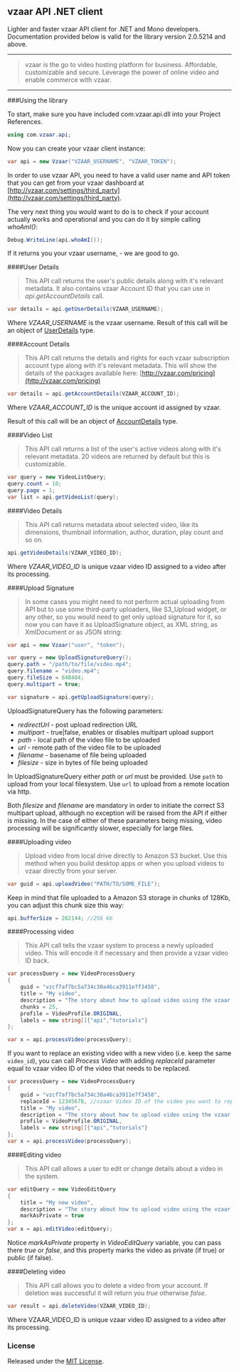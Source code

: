 vzaar API .NET client
---
Lighter and faster vzaar API client for .NET and Mono developers. Documentation provided below is valid for the library version 2.0.5214 and above.

---

>vzaar is the go to video hosting platform for business. Affordable, customizable and secure. Leverage the power of online video and enable commerce with vzaar.

----

###Using the library


To start, make sure you have included com.vzaar.api.dll into your Project References.

```csharp
using com.vzaar.api;
```
Now you can create your vzaar client instance:

```csharp
var api = new Vzaar("VZAAR_USERNAME", "VZAAR_TOKEN");
```
In order to use vzaar API, you need to have a valid user name and API token that you can get from your vzaar dashboard at [http://vzaar.com/settings/third_party](http://vzaar.com/settings/third_party).

The very next thing you would want to do is to check if your account actually works and operational and you can do it by simple calling _whoAmI()_:

```csharp
Debug.WriteLine(api.whoAmI());
```

If it returns you your vzaar username, - we are good to go.

####User Details

>This API call returns the user's public details along with it's relevant metadata. It also contains vzaar Account ID that you can use in _api.getAccountDetails_ call.

```csharp
var details = api.getUserDetails(VZAAR_USERNAME);
```

Where _VZAAR_USERNAME_ is the vzaar username. Result of this call will be an object of [UserDetails](com.vzaar.api/UserDetails.cs) type.

####Account Details

>This API call returns the details and rights for each vzaar subscription account type along with it's relevant metadata. This will show the details of the packages available here: [http://vzaar.com/pricing](http://vzaar.com/pricing)

```csharp
var details = api.getAccountDetails(VZAAR_ACCOUNT_ID);
```

Where _VZAAR_ACCOUNT_ID_ is the unique account id assigned by vzaar.

Result of this call will be an object of [AccountDetails](com.vzaar.api/AccountDetails.cs) type.

####Video List

>This API call returns a list of the user's active videos along with it's relevant metadata. 20 videos are returned by default but this is customizable.

```csharp
var query = new VideoListQuery;
query.count = 10;
query.page = 1;
var list = api.getVideoList(query);
```

####Video Details

>This API call returns metadata about selected video, like its dimensions, thumbnail information, author, duration, play count and so on.

```csharp
api.getVideoDetails(VZAAR_VIDEO_ID);
```

Where _VZAAR_VIDEO_ID_ is unique vzaar video ID assigned to a video after its processing.

####Upload Signature

>In some cases you might need to not perform actual uploading from API but to use some third-party uploaders, like S3_Upload widget, or any other, so you would need to get only upload signature for it, so now you can have it as UploadSignature object, as XML string, as XmlDocument or as JSON string:

```csharp
var api = new Vzaar("user", "token");

var query = new UploadSignatureQuery();
query.path = "/path/to/file/video.mp4";
query.filename = "video.mp4";
query.fileSize = 848484;
query.multipart = true;

var signature = api.getUploadSignature(query);
```

UploadSignatureQuery has the following parameters:

- _redirectUrl_ - post upload redirection URL
- _multipart_ - true|false, enables or disables multipart upload support
- _path_ - local path of the video file to be uploaded
- _url_ - remote path of the video file to be uploaded
- _filename_ - basename of file being uploaded
- _filesize_ - size in bytes of file being uploaded

In UploadSignatureQuery either _path_ or _url_ must be provided. Use `path` to upload from your local filesystem. Use `url` to upload from a remote location via http. 

Both _filesize_ and _filename_ are mandatory in order to initiate the correct S3 multipart upload, although no exception will be raised from the API if either is missing. In the case of either of these parameters being missing, video processing will be significantly slower, especially for large files.

####Uploading video

>Upload video from local drive directly to Amazon S3 bucket. Use this method when you build desktop apps or when you upload videos to vzaar directly from your server.

```csharp
var guid = api.uploadVideo("PATH/TO/SOME_FILE");
```

Keep in mind that file uploaded to a Amazon S3 storage in chunks of 128Kb, you can adjust this chunk size this way:

```csharp
api.bufferSize = 262144; //256 kb
```

####Processing video

>This API call tells the vzaar system to process a newly uploaded video. This will encode it if necessary and then provide a vzaar video ID back.

```csharp
var processQuery = new VideoProcessQuery
{
	guid = "vzcf7af7bc5a734c30a46ca3911e7f3458",
	title = "My video",
	description = "The story about how to upload video using the vzaar API",
	chunks = 25,
	profile = VideoProfile.ORIGINAL,
	labels = new string[]{"api","tutorials"}
};

var x = api.processVideo(processQuery);
```

If you want to replace an existing video with a new video (i.e. keep the same `video_id`), you can call _Process Video_ with adding _replaceId_ parameter equal to vzaar video ID of the video that needs to be replaced.

```csharp
var processQuery = new VideoProcessQuery
{
	guid = "vzcf7af7bc5a734c30a46ca3911e7f3458",
	replaceId = 12345678, //vzaar Video ID of the video you want to replace
	title = "My video",
	description = "The story about how to upload video using the vzaar API",
	profile = VideoProfile.ORIGINAL,
	labels = new string[]{"api","tutorials"}
};
var x = api.processVideo(processQuery);
```

####Editing video

>This API call allows a user to edit or change details about a video in the system.

```csharp
var editQuery = new VideoEditQuery
{
	title = "My new video",
	description = "The story about how to upload video using the vzaar API",
	markAsPrivate = true
};
var x = api.editVideo(editQuery);
```

Notice _markAsPrivate_ property in _VideoEditQuery_ variable, you can pass there _true_ or _false_, and this property marks the video as private (if true) or public (if false).

####Deleting video
>This API call allows you to delete a video from your account. If deletion was successful it will return you _true_ otherwise _false_.

```csharp
var result = api.deleteVideo(VZAAR_VIDEO_ID);
```

Where VZAAR_VIDEO_ID is unique vzaar video ID assigned to a video after its processing.


### License

Released under the [MIT License](http://www.opensource.org/licenses/MIT).
